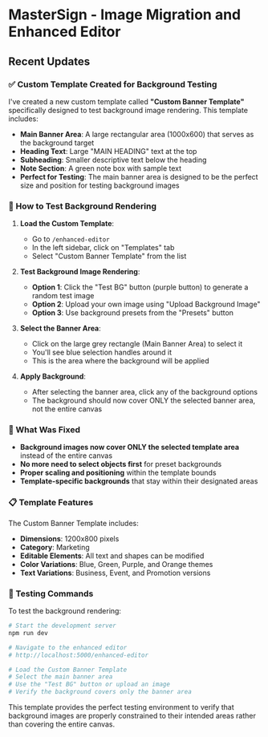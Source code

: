 # MasterSign - Image Migration and Enhanced Editor

## Recent Updates

### ✅ Custom Template Created for Background Testing

I've created a new custom template called **"Custom Banner Template"** specifically designed to test background image rendering. This template includes:

- **Main Banner Area**: A large rectangular area (1000x600) that serves as the background target
- **Heading Text**: Large "MAIN HEADING" text at the top
- **Subheading**: Smaller descriptive text below the heading
- **Note Section**: A green note box with sample text
- **Perfect for Testing**: The main banner area is designed to be the perfect size and position for testing background images

### 🎨 How to Test Background Rendering

1. **Load the Custom Template**:
   - Go to `/enhanced-editor`
   - In the left sidebar, click on "Templates" tab
   - Select "Custom Banner Template" from the list

2. **Test Background Image Rendering**:
   - **Option 1**: Click the "Test BG" button (purple button) to generate a random test image
   - **Option 2**: Upload your own image using "Upload Background Image"
   - **Option 3**: Use background presets from the "Presets" button

3. **Select the Banner Area**:
   - Click on the large grey rectangle (Main Banner Area) to select it
   - You'll see blue selection handles around it
   - This is the area where the background will be applied

4. **Apply Background**:
   - After selecting the banner area, click any of the background options
   - The background should now cover ONLY the selected banner area, not the entire canvas

### 🔧 What Was Fixed

- **Background images now cover ONLY the selected template area** instead of the entire canvas
- **No more need to select objects first** for preset backgrounds
- **Proper scaling and positioning** within the template bounds
- **Template-specific backgrounds** that stay within their designated areas

### 📋 Template Features

The Custom Banner Template includes:
- **Dimensions**: 1200x800 pixels
- **Category**: Marketing
- **Editable Elements**: All text and shapes can be modified
- **Color Variations**: Blue, Green, Purple, and Orange themes
- **Text Variations**: Business, Event, and Promotion versions

### 🧪 Testing Commands

To test the background rendering:

```bash
# Start the development server
npm run dev

# Navigate to the enhanced editor
# http://localhost:5000/enhanced-editor

# Load the Custom Banner Template
# Select the main banner area
# Use the "Test BG" button or upload an image
# Verify the background covers only the banner area
```

This template provides the perfect testing environment to verify that background images are properly constrained to their intended areas rather than covering the entire canvas. 